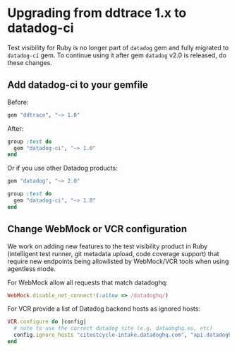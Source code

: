 # Upgrading from ddtrace 1.x to datadog-ci

Test visibility for Ruby is no longer part of `datadog` gem and fully migrated to
`datadog-ci` gem. To continue using it after gem `datadog` v2.0 is released, do these changes.

## Add datadog-ci to your gemfile

Before:

```ruby
gem "ddtrace", "~> 1.0"
```

After:

```ruby
group :test do
  gem "datadog-ci", "~> 1.0"
end
```

Or if you use other Datadog products:

```ruby
gem "datadog", "~> 2.0"

group :test do
  gem "datadog-ci", "~> 1.0"
end
```

## Change WebMock or VCR configuration

We work on adding new features to the test visibility product in Ruby (intelligent test runner, git metadata upload, code coverage support) that require new endpoints being allowlisted by WebMock/VCR tools when using agentless mode.

For WebMock allow all requests that match datadoghq:

```ruby
WebMock.disable_net_connect!(:allow => /datadoghq/)
```

For VCR provide a list of Datadog backend hosts as ignored hosts:

```ruby
VCR.configure do |config|
  # note to use the correct datadog site (e.g. datadoghq.eu, etc)
  config.ignore_hosts "citestcycle-intake.datadoghq.com", "api.datadoghq.com", "citestcov-intake.datadoghq.com"
end
```
